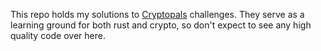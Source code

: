 This repo holds my solutions to [Cryptopals](https://cryptopals.com/) challenges. They serve as a learning ground for both rust and crypto, so don't expect to see any high quality code over here.